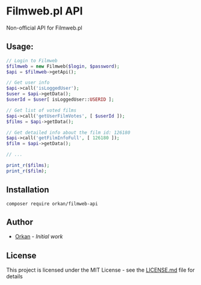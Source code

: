 # Filmweb.pl API
Non-official API for Filmweb.pl

## Usage:

```php
// Login to Filmweb
$filmweb = new Filmweb($login, $password);
$api = $filmweb->getApi();

// Get user info
$api->call('isLoggedUser');
$user = $api->getData();
$userId = $user[ isLoggedUser::USERID ];

// Get list of voted films
$api->call('getUserFilmVotes', [ $userId ]);
$films = $api->getData();

// Get detailed info about the film id: 126180
$api->call('getFilmInfoFull', [ 126180 ]);
$film = $api->getData();

// ...

print_r($films);
print_r($film);
```

## Installation

`composer require orkan/filmweb-api`


## Author

* [Orkan](https://github.com/orkan) - *Initial work*

## License

This project is licensed under the MIT License - see the [LICENSE.md](LICENSE.md) file for details
